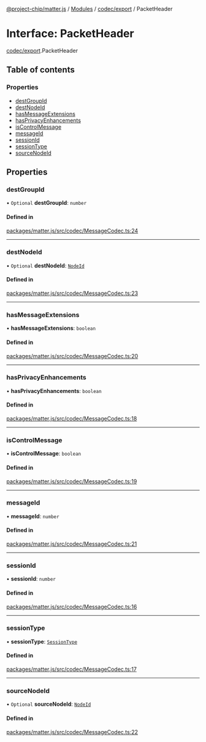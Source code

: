 [@project-chip/matter.js](../README.md) / [Modules](../modules.md) / [codec/export](../modules/codec_export.md) / PacketHeader

# Interface: PacketHeader

[codec/export](../modules/codec_export.md).PacketHeader

## Table of contents

### Properties

- [destGroupId](codec_export.PacketHeader.md#destgroupid)
- [destNodeId](codec_export.PacketHeader.md#destnodeid)
- [hasMessageExtensions](codec_export.PacketHeader.md#hasmessageextensions)
- [hasPrivacyEnhancements](codec_export.PacketHeader.md#hasprivacyenhancements)
- [isControlMessage](codec_export.PacketHeader.md#iscontrolmessage)
- [messageId](codec_export.PacketHeader.md#messageid)
- [sessionId](codec_export.PacketHeader.md#sessionid)
- [sessionType](codec_export.PacketHeader.md#sessiontype)
- [sourceNodeId](codec_export.PacketHeader.md#sourcenodeid)

## Properties

### destGroupId

• `Optional` **destGroupId**: `number`

#### Defined in

[packages/matter.js/src/codec/MessageCodec.ts:24](https://github.com/project-chip/matter.js/blob/16d5b0d/packages/matter.js/src/codec/MessageCodec.ts#L24)

___

### destNodeId

• `Optional` **destNodeId**: [`NodeId`](../modules/datatype_export.md#nodeid)

#### Defined in

[packages/matter.js/src/codec/MessageCodec.ts:23](https://github.com/project-chip/matter.js/blob/16d5b0d/packages/matter.js/src/codec/MessageCodec.ts#L23)

___

### hasMessageExtensions

• **hasMessageExtensions**: `boolean`

#### Defined in

[packages/matter.js/src/codec/MessageCodec.ts:20](https://github.com/project-chip/matter.js/blob/16d5b0d/packages/matter.js/src/codec/MessageCodec.ts#L20)

___

### hasPrivacyEnhancements

• **hasPrivacyEnhancements**: `boolean`

#### Defined in

[packages/matter.js/src/codec/MessageCodec.ts:18](https://github.com/project-chip/matter.js/blob/16d5b0d/packages/matter.js/src/codec/MessageCodec.ts#L18)

___

### isControlMessage

• **isControlMessage**: `boolean`

#### Defined in

[packages/matter.js/src/codec/MessageCodec.ts:19](https://github.com/project-chip/matter.js/blob/16d5b0d/packages/matter.js/src/codec/MessageCodec.ts#L19)

___

### messageId

• **messageId**: `number`

#### Defined in

[packages/matter.js/src/codec/MessageCodec.ts:21](https://github.com/project-chip/matter.js/blob/16d5b0d/packages/matter.js/src/codec/MessageCodec.ts#L21)

___

### sessionId

• **sessionId**: `number`

#### Defined in

[packages/matter.js/src/codec/MessageCodec.ts:16](https://github.com/project-chip/matter.js/blob/16d5b0d/packages/matter.js/src/codec/MessageCodec.ts#L16)

___

### sessionType

• **sessionType**: [`SessionType`](../enums/codec_export.SessionType.md)

#### Defined in

[packages/matter.js/src/codec/MessageCodec.ts:17](https://github.com/project-chip/matter.js/blob/16d5b0d/packages/matter.js/src/codec/MessageCodec.ts#L17)

___

### sourceNodeId

• `Optional` **sourceNodeId**: [`NodeId`](../modules/datatype_export.md#nodeid)

#### Defined in

[packages/matter.js/src/codec/MessageCodec.ts:22](https://github.com/project-chip/matter.js/blob/16d5b0d/packages/matter.js/src/codec/MessageCodec.ts#L22)
